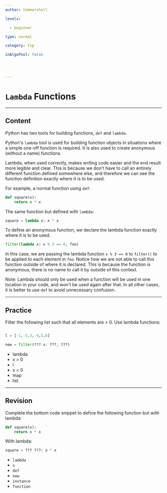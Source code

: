 ```yaml
---
author: tommarshall

levels:

  - beginner

type: normal

category: tip

inAlgoPool: false




---
```


# `Lambda` Functions

---
## Content

Python has two tools for building functions, `def` and `lambda`.

Python's `lambda` tool is used for building function objects in situations where a simple one-off function is required. It is also used to create anonymous (without a name) functions.

Lambda, when used correctly, makes writing code easier and the end result more legible and clear. This is because we don't have to call an entirely different function defined somewhere else, and therefore we can see the function definition exactly where it is to be used.

For example, a normal function using `def`:

```python
def square(x):
    return x * x
```

The same function but defined with `lambda`:

```python
square = lambda x: x * x
```

To define an anonymous function, we declare the lambda function exactly where it is to be used.

```python
filter(lambda x: x % 3 == 0, foo)
```

In this case, we are passing the lambda function `x % 3 == 0` to `filter()` to be applied to each element in `foo`. Notice how we are not able to call this function outside of where it is declared. This is because the function is anonymous; there is no name to call it by outside of this context.

Note: Lambda should only be used when a function will be used in one location in your code, and won't be used again after that. In all other cases, it is better to use `def` to avoid unnecessary confusion.

---
## Practice

Filter the following list such that all elements are > 0. Use lambda functions:

```python

l = [-1,-2,3,-4,5,6]

new = filter(??? x: ???, ???)
```
* lambda
* x > 0
* l
* x < 0
* map
* list


---
## Revision

Complete the bottom code snippet to define the following function but with lambda:

```python
def square(x):
    return x * x
```
With lambda:
```python
square = ??? ???: x * x
```


* `lambda`
* `x`
* `def`
* `new`
* `instance`
* `function`

